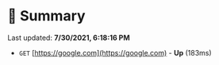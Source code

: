 # 📖 Summary
Last updated: **7/30/2021, 6:18:16 PM**

- `GET` [https://google.com](https://google.com) - **Up** (183ms)

